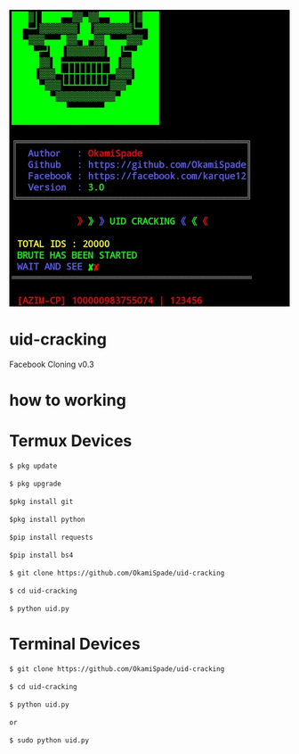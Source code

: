 ![Screenshot](Screenshot_2023-03-23-05-23-26-25.jpg)

# uid-cracking
Facebook Cloning v0.3

# how to working 
# Termux Devices 
    
    $ pkg update
    
    $ pkg upgrade
    
    $pkg install git
    
    $pkg install python
    
    $pip install requests
    
    $pip install bs4
    
    $ git clone https://github.com/OkamiSpade/uid-cracking
    
    $ cd uid-cracking

    $ python uid.py
    
# Terminal Devices 
    $ git clone https://github.com/OkamiSpade/uid-cracking
    
    $ cd uid-cracking

    $ python uid.py
    
    or
    
    $ sudo python uid.py
#
